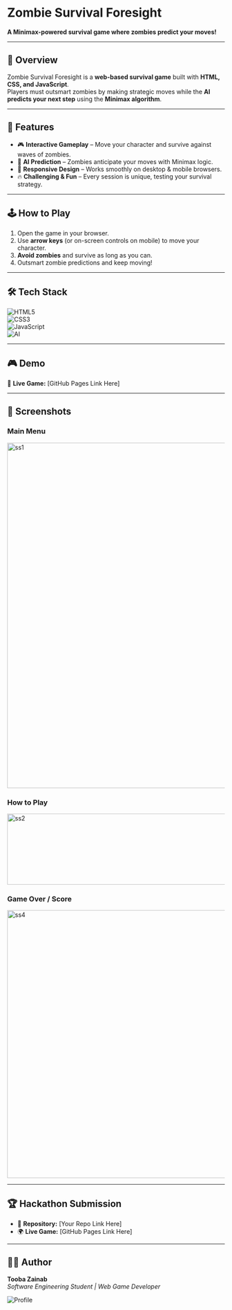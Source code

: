 # Zombie Survival Foresight

**A Minimax-powered survival game where zombies predict your moves!**

---

## 📖 Overview
Zombie Survival Foresight is a **web-based survival game** built with **HTML, CSS, and JavaScript**.  
Players must outsmart zombies by making strategic moves while the **AI predicts your next step** using the **Minimax algorithm**.

---

## 🚀 Features
- 🎮 **Interactive Gameplay** – Move your character and survive against waves of zombies.  
- 🧠 **AI Prediction** – Zombies anticipate your moves with Minimax logic.  
- 📱 **Responsive Design** – Works smoothly on desktop & mobile browsers.  
- 🔥 **Challenging & Fun** – Every session is unique, testing your survival strategy.  

---

## 🕹️ How to Play
1. Open the game in your browser.  
2. Use **arrow keys** (or on-screen controls on mobile) to move your character.  
3. **Avoid zombies** and survive as long as you can.  
4. Outsmart zombie predictions and keep moving!  

---

## 🛠️ Tech Stack

![HTML5](https://img.shields.io/badge/HTML5-E34F26?style=for-the-badge&logo=html5&logoColor=white)  
![CSS3](https://img.shields.io/badge/CSS3-1572B6?style=for-the-badge&logo=css3&logoColor=white)  
![JavaScript](https://img.shields.io/badge/JavaScript-F7DF1E?style=for-the-badge&logo=javascript&logoColor=black)  
![AI](https://img.shields.io/badge/Minimax%20Algorithm-6E40C9?style=for-the-badge&logo=brain&logoColor=white)  

---

## 🎮 Demo
🔗 **Live Game:** [GitHub Pages Link Here]  

---

## 📸 Screenshots

### Main Menu
<img width="1431" height="798" alt="ss1" src="https://github.com/user-attachments/assets/d70f8a00-d743-4924-bb00-5e2cb41f6cc8" />


### How to Play
<img width="1090" height="164" alt="ss2" src="https://github.com/user-attachments/assets/f1f0c306-e59e-4237-a602-0896a36075c0" />


### Game Over / Score 
<img width="992" height="619" alt="ss4" src="https://github.com/user-attachments/assets/f68a7a50-409b-4c1d-9bcd-60d37dcfc573" />


---

## 🏆 Hackathon Submission
- 📂 **Repository:** [Your Repo Link Here]  
- 🌍 **Live Game:** [GitHub Pages Link Here]  

---

## 👩‍💻 Author
**Tooba Zainab**  
*Software Engineering Student | Web Game Developer*  

![Profile](https://img.shields.io/badge/Author-Tooba%20Zainab-purple?style=for-the-badge)
